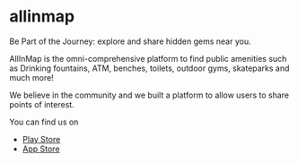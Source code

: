 # allinmap
Be Part of the Journey: explore and share hidden gems near you.

AllInMap is the omni-comprehensive platform to find public amenities such as Drinking fountains, ATM, benches, toilets, outdoor gyms, skateparks and much more!

We believe in the community and we built a platform to allow users to share points of interest.

You can find us on

- <a href="https://play.google.com/store/apps/details?id=com.anonymous.AllInMap">Play Store</a>
- <a href="https://apps.apple.com/it/app/allinmapp/id6739364773">App Store</a> 
